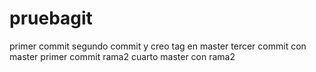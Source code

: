 # pruebagit
primer commit
segundo commit y creo tag en master
tercer commit con master
primer commit rama2
cuarto master con rama2
